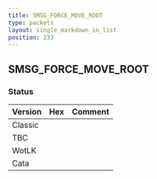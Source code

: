 ```yaml
---
title: SMSG_FORCE_MOVE_ROOT
type: packets
layout: single_markdown_in_list
position: 233
---
```


## SMSG_FORCE_MOVE_ROOT

### Status

Version | Hex | Comment
---------- | ---------- | ---------- 
Classic |  |  
TBC |  |  
WotLK |  |  
Cata |  |  
